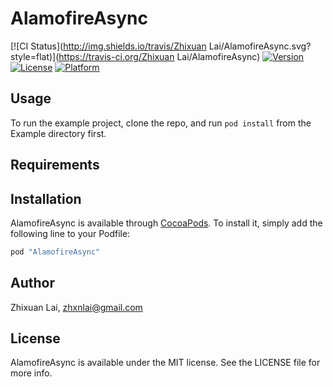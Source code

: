 # AlamofireAsync

[![CI Status](http://img.shields.io/travis/Zhixuan Lai/AlamofireAsync.svg?style=flat)](https://travis-ci.org/Zhixuan Lai/AlamofireAsync)
[![Version](https://img.shields.io/cocoapods/v/AlamofireAsync.svg?style=flat)](http://cocoapods.org/pods/AlamofireAsync)
[![License](https://img.shields.io/cocoapods/l/AlamofireAsync.svg?style=flat)](http://cocoapods.org/pods/AlamofireAsync)
[![Platform](https://img.shields.io/cocoapods/p/AlamofireAsync.svg?style=flat)](http://cocoapods.org/pods/AlamofireAsync)

## Usage

To run the example project, clone the repo, and run `pod install` from the Example directory first.

## Requirements

## Installation

AlamofireAsync is available through [CocoaPods](http://cocoapods.org). To install
it, simply add the following line to your Podfile:

```ruby
pod "AlamofireAsync"
```

## Author

Zhixuan Lai, zhxnlai@gmail.com

## License

AlamofireAsync is available under the MIT license. See the LICENSE file for more info.
